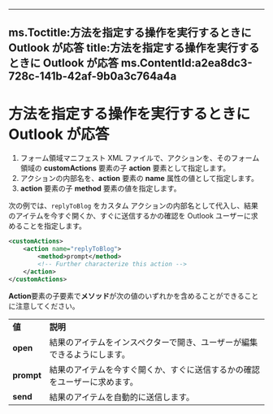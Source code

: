 

---
ms.Toctitle:方法を指定する操作を実行するときに Outlook が応答
title:方法を指定する操作を実行するときに Outlook が応答
ms.ContentId:a2ea8dc3-728c-141b-42af-9b0a3c764a4a
---
# 方法を指定する操作を実行するときに Outlook が応答



1. フォーム領域マニフェスト XML ファイルで、アクションを、そのフォーム領域の **customActions** 要素の子 **action** 要素として指定します。
2. アクションの内部名を、**action** 要素の **name** 属性の値として指定します。
3. **action** 要素の子 **method** 要素の値を指定します。

次の例では、`replyToBlog` をカスタム アクションの内部名として代入し、結果のアイテムを今すぐ開くか、すぐに送信するかの確認を Outlook ユーザーに求めることを指定します。

```xml
<customActions>
    <action name="replyToBlog">
        <method>prompt</method>
        <!-- Further characterize this action -->
    </action>
</customActions>
```




**Action**要素の子要素で**メソッド**が次の値のいずれかを含めることができることに注意してください。

|||
|---|---|
|**値**|**説明**|
|**open**|結果のアイテムをインスペクターで開き、ユーザーが編集できるようにします。|
|**prompt**|結果のアイテムを今すぐ開くか、すぐに送信するかの確認をユーザーに求めます。|
|**send**|結果のアイテムを自動的に送信します。|



